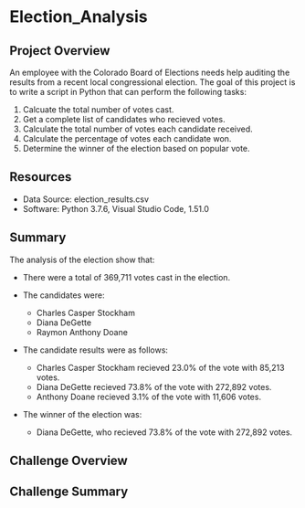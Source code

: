 # Election_Analysis

## Project Overview
An employee with the Colorado Board of Elections needs help auditing the results from a recent local congressional election. The goal of this project is to write a script in Python that can perform the following tasks:

1. Calcuate the total number of votes cast.
2. Get a complete list of candidates who recieved votes.
3. Calculate the total number of votes each candidate received.
4. Calculate the percentage of votes each candidate won.
5. Determine the winner of the election based on popular vote.

## Resources
- Data Source: election_results.csv
- Software: Python 3.7.6, Visual Studio Code, 1.51.0

## Summary
The analysis of the election show that:
- There were a total of 369,711 votes cast in the election.
- The candidates were:
  - Charles Casper Stockham
  - Diana DeGette
  - Raymon Anthony Doane
 
- The candidate results were as follows:
  - Charles Casper Stockham recieved 23.0% of the vote with 85,213 votes.
  - Diana DeGette recieved 73.8% of the vote with 272,892 votes.
  - Anthony Doane recieved 3.1% of the vote with 11,606 votes.
  
- The winner of the election was:
  - Diana DeGette, who recieved 73.8% of the vote with 272,892 votes.
  
## Challenge Overview

## Challenge Summary
